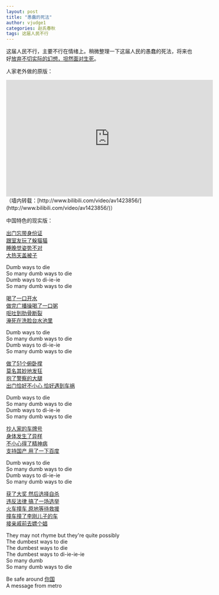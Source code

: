 ```yaml
---
layout: post
title: "愚蠢的死法"
author: vjudge1
categories: 赵氏春秋
tags: 这届人民不行
---
```


这届人民不行，主要不行在情绪上。稍微整理一下这届人民的愚蠢的死法，将来也好[放弃不切实际的幻想，坦然面对生死](http://opinion.people.com.cn/n1/2016/0506/c1003-28329021.html)。




人家老外做的原版：

<iframe width="560" height="315" src="https://www.youtube.com/embed/IJNR2EpS0jw" frameborder="0" allowfullscreen></iframe>（墙内转载：[http://www.bilibili.com/video/av1423856/](http://www.bilibili.com/video/av1423856/)）

中国特色的现实版：

[出门忘带身份证](https://zh.wikipedia.org/wiki/%E5%AD%99%E5%BF%97%E5%88%9A%E4%BA%8B%E4%BB%B6)<br>
[跟室友玩了躲猫猫](http://news.163.com/special/00013729/HideandSeek.html)<br>
[睡晚觉姿势不对](http://news.163.com/09/0411/23/56LGJEOG00011229.html)<br>
[大热天盖被子](http://news.sina.com.cn/s/2010-12-03/175121579041.shtml)

Dumb ways to die<br>
So many dumb ways to die<br>
Dumb ways to di-ie-ie<br>
So many dumb ways to die

[喝了一口开水](http://news.163.com/10/0227/04/60GIG1NI000146BB.html)<br>
[做完广播操喝了一口粥](http://news.sohu.com/20100902/n274648581.shtml)<br>
[呕吐到肋骨断裂](http://news.sina.com.cn/o/2012-05-23/055924462026.shtml)<br>
[淹死在洗脸台水池里](http://news.qq.com/a/20100410/000164.htm)

Dumb ways to die<br>
So many dumb ways to die<br>
Dumb ways to di-ie-ie<br>
So many dumb ways to die

[做了51个俯卧撑](http://news.sina.com.cn/s/2012-03-01/131124041535.shtml)<br>
[莫名其妙地发狂](http://www.bjnews.com.cn/opinion/2010/12/17/91687.html)<br>
[抱了警察的大腿](https://zh.wikipedia.org/wiki/2014%E5%B9%B4%E5%A4%AA%E5%8E%9F%E8%AD%A6%E5%AF%9F%E6%9A%B4%E5%8A%9B%E6%89%A7%E6%B3%95%E4%BA%8B%E4%BB%B6)<br>
[出门恰好不小心 恰好遇到车祸](https://zh.wikipedia.org/wiki/%E9%92%B1%E4%BA%91%E4%BC%9A%E4%BA%8B%E4%BB%B6)

Dumb ways to die<br>
So many dumb ways to die<br>
Dumb ways to di-ie-ie<br>
So many dumb ways to die

[抄人家的车牌号](https://zh.wikipedia.org/wiki/%E8%8D%AF%E5%AE%B6%E9%91%AB%E6%A1%88)<br>
[身体发生了异样](http://news.sohu.com/20150527/n413854691.shtml)<br>
[不小心得了精神病](http://zqb.cyol.com/html/2011-05/18/nw.D110000zgqnb_20110518_4-03.htm)<br>
[支持国产 用了一下百度](https://zh.wikipedia.org/wiki/魏则西事件)

Dumb ways to die<br>
So many dumb ways to die<br>
Dumb ways to di-ie-ie<br>
So many dumb ways to die

[获了大奖 然后选择自杀](https://zh.wikipedia.org/wiki/%E6%9D%8E%E6%97%BA%E9%99%BD%E4%BA%8B%E4%BB%B6)<br>
[违反法律 搞了一场选举](https://zh.wikipedia.org/wiki/%E7%83%8F%E5%9D%8E%E4%BA%8B%E4%BB%B6)<br>
[火车撞车 原地等待救援](https://zh.wikipedia.org/wiki/2011%E5%B9%B4%E7%94%AC%E5%8F%B0%E6%B8%A9%E9%93%81%E8%B7%AF%E5%88%97%E8%BD%A6%E8%BF%BD%E5%B0%BE%E4%BA%8B%E6%95%85#.E8.BD.A6.E4.BD.93.E5.A4.84.E7.90.86)<br>
[撞车撞了李刚儿子的车](https://zh.wikipedia.org/wiki/%E6%B2%B3%E5%8C%97%E5%A4%A7%E5%AD%A6%E2%80%9C10%C2%B716%E2%80%9D%E4%BA%A4%E9%80%9A%E8%82%87%E4%BA%8B%E6%A1%88)<br>
[接亲戚前去嫖个娼](http://view.news.qq.com/original/intouchtoday/n3523.html)

They may not rhyme but they're quite possibly<br>
The dumbest ways to die<br>
The dumbest ways to die<br>
The dumbest ways to di-ie-ie-ie<br>
So many dumb<br>
So many dumb ways to die

Be safe around [你国](https://zh.wikipedia.org/wiki/%E4%BD%A0%E5%9C%8B)<br>
A message from metro
